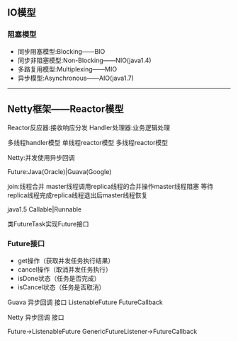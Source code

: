 
## IO模型

### 阻塞模型
- 同步阻塞模型:Blocking——BIO
- 同步非阻塞模型:Non-Blocking——NIO(java1.4)
- 多路复用模型:Multiplexing——MIO
- 异步模型:Asynchronous——AIO(java1.7)






---
## Netty框架——Reactor模型

Reactor反应器:接收响应分发
Handler处理器:业务逻辑处理

多线程handler模型
单线程reactor模型
多线程reactor模型


Netty:并发使用异步回调

Future:Java(Oracle)|Guava(Google)

join:线程合并
master线程调用replica线程的合并操作master线程阻塞
等待replica线程完成replica线程退出后master线程恢复

java1.5
Callable|Runnable


类FutureTask实现Future接口

### Future接口
- get操作（获取并发任务执行结果）
- cancel操作（取消并发任务执行）
- isDone状态（任务是否完成）
- isCancel状态（任务是否取消）

Guava 异步回调 接口
ListenableFuture
FutureCallback

Netty 异步回调 接口

Future->ListenableFuture
GenericFutureListener->FutureCallback







